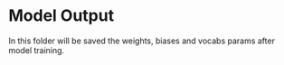 # Model Output

In this folder will be saved the weights, biases and vocabs params after model training.